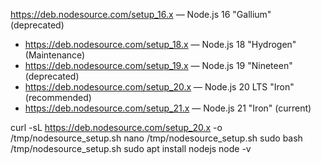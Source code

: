 https://deb.nodesource.com/setup_16.x — Node.js 16 "Gallium" (deprecated)
   * https://deb.nodesource.com/setup_18.x — Node.js 18 "Hydrogen" (Maintenance)
   * https://deb.nodesource.com/setup_19.x — Node.js 19 "Nineteen" (deprecated)
   * https://deb.nodesource.com/setup_20.x — Node.js 20 LTS "Iron" (recommended)
   * https://deb.nodesource.com/setup_21.x — Node.js 21 "Iron" (current)


curl -sL https://deb.nodesource.com/setup_20.x -o /tmp/nodesource_setup.sh
nano /tmp/nodesource_setup.sh
sudo bash /tmp/nodesource_setup.sh
sudo apt install nodejs
node -v